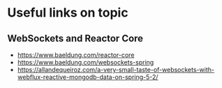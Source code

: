 # Useful links on topic
## WebSockets and Reactor Core
- https://www.baeldung.com/reactor-core
- https://www.baeldung.com/websockets-spring
- https://allandequeiroz.com/a-very-small-taste-of-websockets-with-webflux-reactive-mongodb-data-on-spring-5-2/
